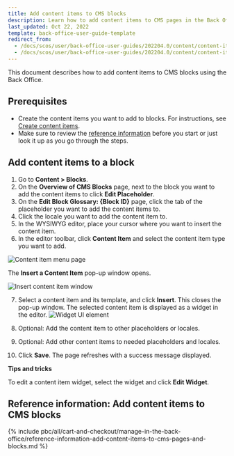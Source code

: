 ```yaml
---
title: Add content items to CMS blocks
description: Learn how to add content items to CMS pages in the Back Office
last_updated: Oct 22, 2022
template: back-office-user-guide-template
redirect_from:
  - /docs/scos/user/back-office-user-guides/202204.0/content/content-items/adding-content-items-to-cms-pages-and-blocks.html
  - /docs/scos/user/back-office-user-guides/202204.0/content/content-items/editing-content-items-in-cms-pages-and-blocks.html
---
```


This document describes how to add content items to CMS blocks using the Back Office.

## Prerequisites

* Create the content items you want to add to blocks. For instructions, see [Create content items](/docs/pbc/all/content-management-system/{{page.version}}/manage-in-the-back-office/content-items/create-content-items.html).
* Make sure to review the [reference information](#reference-information-add-content-items-to-cms-blocks) before you start or just look it up as you go through the steps.

## Add content items to a block

1. Go to **Content&nbsp;<span aria-label="and then">></span> Blocks**.
2. On the **Overview of CMS Blocks** page, next to the block you want to add the content items to click  **Edit Placeholder**.
3. On the **Edit Block Glossary: {Block ID}** page, click the tab of the placeholder you want to add the content items to.
4. Click the locale you want to add the content item to.
5. In the WYSIWYG editor, place your cursor where you want to insert the content item.
6. In the editor toolbar, click **Content Item** and select the content item type you want to add.

![Content item menu page](https://spryker.s3.eu-central-1.amazonaws.com/docs/User+Guides/Back+Office+User+Guides/Content+Management+System/Content+Item+Widgets/Adding+Content+Item+Widgets+to+Pages+and+Blocks/content-item-menu-page.png)

The **Insert a Content Item** pop-up window opens.

![Insert content item window](https://spryker.s3.eu-central-1.amazonaws.com/docs/User+Guides/Back+Office+User+Guides/Content+Management+System/Content+Item+Widgets/Adding+Content+Item+Widgets+to+Pages+and+Blocks/insert-content-item-window.png)

7. Select a content item and its template, and click **Insert**.
    This closes the pop-up window. The selected content item is displayed as a widget in the editor.
![Widget UI element](https://spryker.s3.eu-central-1.amazonaws.com/docs/User+Guides/Back+Office+User+Guides/Content+Management+System/Content+Item+Widgets/Adding+Content+Item+Widgets+to+Pages+and+Blocks/widget-ui-element.png)
8. Optional: Add the content item to other placeholders or locales.
9. Optional: Add other content items to needed placeholders and locales.

10. Click **Save**.
    The page refreshes with a success message displayed.

**Tips and tricks**

To edit a content item widget, select the widget and click **Edit Widget**.    

## Reference information: Add content items to CMS blocks


{% include pbc/all/cart-and-checkout/manage-in-the-back-office/reference-information-add-content-items-to-cms-pages-and-blocks.md %} <!-- To edit, see /_includes/pbc/all/cart-and-checkout/manage-in-the-back-office/reference-information-add-content-items-to-cms-pages-and-blocks.md -->

